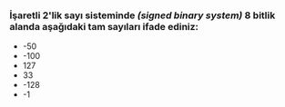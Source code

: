 ### İşaretli 2'lik sayı sisteminde _(signed binary system)_ 8 bitlik alanda aşağıdaki tam sayıları ifade ediniz:

* -50
* -100
* 127
* 33
* -128
* -1

